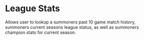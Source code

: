 League Stats
======

Allows user to lookup a summoners past 10 game match history, summoners current seasons league status, as well as summoners champion stats for current season.
